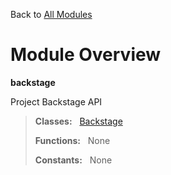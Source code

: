 Back to [All Modules](https://github.com/pyrustic/backstage/blob/master/docs/modules/README.md#readme)

# Module Overview

**backstage**
 
Project Backstage API

> **Classes:** &nbsp; [Backstage](https://github.com/pyrustic/backstage/blob/master/docs/modules/content/backstage/content/classes/Backstage.md#class-backstage)
>
> **Functions:** &nbsp; None
>
> **Constants:** &nbsp; None
